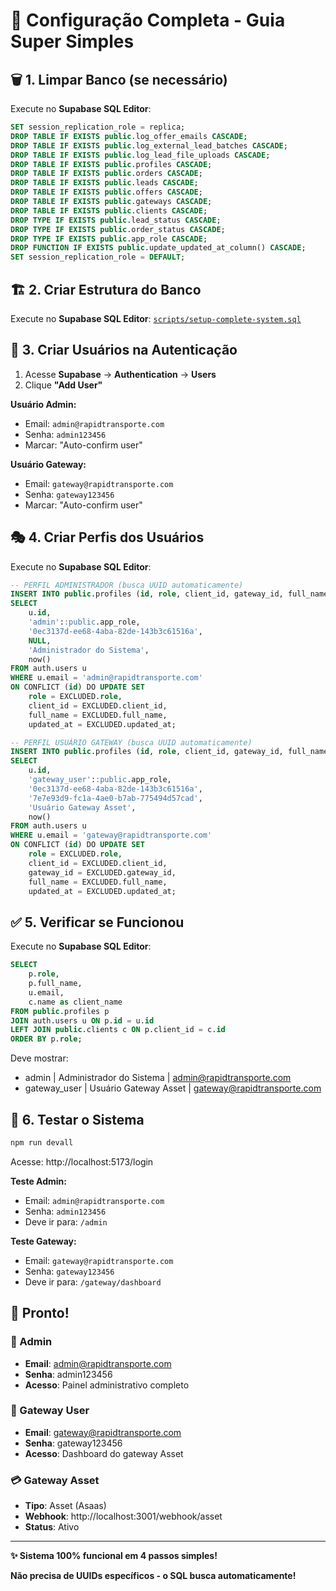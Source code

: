 # 🚀 Configuração Completa - Guia Super Simples

## 🗑️ 1. Limpar Banco (se necessário)

Execute no **Supabase SQL Editor**:

```sql
SET session_replication_role = replica;
DROP TABLE IF EXISTS public.log_offer_emails CASCADE;
DROP TABLE IF EXISTS public.log_external_lead_batches CASCADE;
DROP TABLE IF EXISTS public.log_lead_file_uploads CASCADE;
DROP TABLE IF EXISTS public.profiles CASCADE;
DROP TABLE IF EXISTS public.orders CASCADE;
DROP TABLE IF EXISTS public.leads CASCADE;
DROP TABLE IF EXISTS public.offers CASCADE;
DROP TABLE IF EXISTS public.gateways CASCADE;
DROP TABLE IF EXISTS public.clients CASCADE;
DROP TYPE IF EXISTS public.lead_status CASCADE;
DROP TYPE IF EXISTS public.order_status CASCADE;
DROP TYPE IF EXISTS public.app_role CASCADE;
DROP FUNCTION IF EXISTS public.update_updated_at_column() CASCADE;
SET session_replication_role = DEFAULT;
```

## 🏗️ 2. Criar Estrutura do Banco

Execute no **Supabase SQL Editor**: [`scripts/setup-complete-system.sql`](scripts/setup-complete-system.sql)

## 👥 3. Criar Usuários na Autenticação

1. Acesse **Supabase** → **Authentication** → **Users**
2. Clique **"Add User"**

**Usuário Admin:**
- Email: `admin@rapidtransporte.com`
- Senha: `admin123456`
- Marcar: "Auto-confirm user"

**Usuário Gateway:**
- Email: `gateway@rapidtransporte.com`
- Senha: `gateway123456`
- Marcar: "Auto-confirm user"

## 🎭 4. Criar Perfis dos Usuários

Execute no **Supabase SQL Editor**:

```sql
-- PERFIL ADMINISTRADOR (busca UUID automaticamente)
INSERT INTO public.profiles (id, role, client_id, gateway_id, full_name, updated_at)
SELECT 
    u.id,
    'admin'::public.app_role,
    '0ec3137d-ee68-4aba-82de-143b3c61516a',
    NULL,
    'Administrador do Sistema',
    now()
FROM auth.users u
WHERE u.email = 'admin@rapidtransporte.com'
ON CONFLICT (id) DO UPDATE SET
    role = EXCLUDED.role,
    client_id = EXCLUDED.client_id,
    full_name = EXCLUDED.full_name,
    updated_at = EXCLUDED.updated_at;

-- PERFIL USUÁRIO GATEWAY (busca UUID automaticamente)
INSERT INTO public.profiles (id, role, client_id, gateway_id, full_name, updated_at)
SELECT 
    u.id,
    'gateway_user'::public.app_role,
    '0ec3137d-ee68-4aba-82de-143b3c61516a',
    '7e7e93d9-fc1a-4ae0-b7ab-775494d57cad',
    'Usuário Gateway Asset',
    now()
FROM auth.users u
WHERE u.email = 'gateway@rapidtransporte.com'
ON CONFLICT (id) DO UPDATE SET
    role = EXCLUDED.role,
    client_id = EXCLUDED.client_id,
    gateway_id = EXCLUDED.gateway_id,
    full_name = EXCLUDED.full_name,
    updated_at = EXCLUDED.updated_at;
```

## ✅ 5. Verificar se Funcionou

Execute no **Supabase SQL Editor**:

```sql
SELECT 
    p.role,
    p.full_name,
    u.email,
    c.name as client_name
FROM public.profiles p
JOIN auth.users u ON p.id = u.id
LEFT JOIN public.clients c ON p.client_id = c.id
ORDER BY p.role;
```

Deve mostrar:
- admin | Administrador do Sistema | admin@rapidtransporte.com
- gateway_user | Usuário Gateway Asset | gateway@rapidtransporte.com

## 🎯 6. Testar o Sistema

```bash
npm run devall
```

Acesse: http://localhost:5173/login

**Teste Admin:**
- Email: `admin@rapidtransporte.com`
- Senha: `admin123456`
- Deve ir para: `/admin`

**Teste Gateway:**
- Email: `gateway@rapidtransporte.com`
- Senha: `gateway123456`
- Deve ir para: `/gateway/dashboard`

## 🎉 Pronto!

### 👑 Admin
- **Email**: admin@rapidtransporte.com
- **Senha**: admin123456
- **Acesso**: Painel administrativo completo

### 🔧 Gateway User
- **Email**: gateway@rapidtransporte.com
- **Senha**: gateway123456
- **Acesso**: Dashboard do gateway Asset

### 💳 Gateway Asset
- **Tipo**: Asset (Asaas)
- **Webhook**: http://localhost:3001/webhook/asset
- **Status**: Ativo

---

**✨ Sistema 100% funcional em 4 passos simples!**

**Não precisa de UUIDs específicos - o SQL busca automaticamente!**
